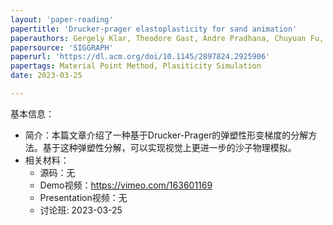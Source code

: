 ```yaml
---
layout: 'paper-reading'
papertitle: 'Drucker-prager elastoplasticity for sand animation'
paperauthors: Gergely Klar, Theodore Gast, Andre Pradhana, Chuyuan Fu, Craig Schroeder, Chenfanfu Jiang, Joseph Teran
papersource: 'SIGGRAPH'
paperurl: 'https://dl.acm.org/doi/10.1145/2897824.2925906'
papertags: Material Point Method, Plasiticity Simulation
date: 2023-03-25

---
```


基本信息：

- 简介：本篇文章介绍了一种基于Drucker-Prager的弹塑性形变梯度的分解方法。基于这种弹塑性分解，可以实现视觉上更进一步的沙子物理模拟。
- 相关材料：
  - 源码：无
  - Demo视频：https://vimeo.com/163601169
  - Presentation视频：无
  - 讨论班: 2023-03-25
